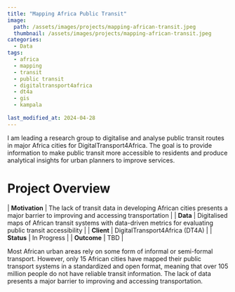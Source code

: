 ```yaml
---
title: "Mapping Africa Public Transit"
image: 
  path: /assets/images/projects/mapping-african-transit.jpeg
  thumbnail: /assets/images/projects/mapping-african-transit.jpeg
categories:
  - Data
tags:
  - africa
  - mapping
  - transit
  - public transit
  - digitaltransport4africa
  - dt4a
  - gis
  - kampala
  
last_modified_at: 2024-04-28
---
```


I am leading a research group to digitalise and analyse public transit routes in major Africa cities for DigitalTransport4Africa. The goal is to provide information to make public transit more accessible to residents and produce analytical insights for urban planners to improve services.

# Project Overview

| **Motivation** | The lack of transit data in developing African cities presents a major barrier to improving and accessing transportation |
| **Data** | Digitalised maps of African transit systems with data-driven metrics for evaluating public transit accessibility |
| **Client** | DigitalTransport4Africa (DT4A) |
| **Status** | In Progress |
| **Outcome** | TBD |

Most African urban areas rely on some form of informal or semi-formal transport. However, only 15 African cities have mapped their public transport systems in a standardized and open format, meaning that over 105 million people do not have reliable transit information. The lack of data presents a major barrier to improving and accessing transportation.